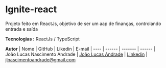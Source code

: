 # Ignite-react
Projeto feito em ReactJs, objetivo de ser um aap de finanças, controlando entrada e saída

**Tecnologias :**
ReactJs / TypeScript

**Autor**
| Nome | GitHub | Likedin | E-mail
| ---- | ------ | ------- | ------
| João Lucas Nascimento Andrade | [João Lucas Andrade](https://github.com/Jlucas93) | [Linkedin](https://www.linkedin.com/in/joão-lucas-nascimento-andrade-34574398) | jlnascimentoandrade@gmail.com

